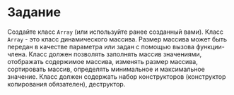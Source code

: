 # Задание 
Создайте класс ``Array`` (или используйте ранее созданный вами).
Класс ``Array`` - это класс динамического массива. Размер массива может быть передан в качестве параметра или задан с помощью вызова функции-члена. Класс должен позволять заполнять массив значениями, отображать содержимое массива, изменять размер массива, сортировать массив, определять минимальное и максимальное значение. Класс должен содержать набор конструкторов (конструктор копирования обязателен), деструктор.